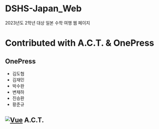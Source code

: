 # DSHS-Japan_Web
2023년도 2학년 대상 일본 수학 여행 웹 페이지

Contributed with A.C.T. & OnePress
======
OnePress
------
- 김도협
- 김재민
- 박수완
- 변채하
- 진승환
- 황준규

[![Vue](https://media.discordapp.net/attachments/1073593593819824229/1108267830752841799/LOGO_WH_A.C.T..png)](https://kr.vuejs.org/) A.C.T.
------

